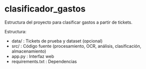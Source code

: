 # clasificador_gastos

Estructura del proyecto para clasificar gastos a partir de tickets.

Estructura:

- data/ : Tickets de prueba y dataset (opcional)
- src/ : Código fuente (procesamiento, OCR, análisis, clasificación, almacenamiento)
- app.py : Interfaz web
- requirements.txt : Dependencias
